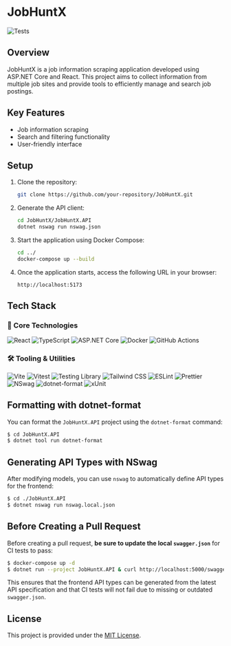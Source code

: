# JobHuntX

![Tests](https://github.com/ryotaro-tanaka/JobHuntX/actions/workflows/ci.yml/badge.svg)


## Overview
JobHuntX is a job information scraping application developed using ASP.NET Core and React. This project aims to collect information from multiple job sites and provide tools to efficiently manage and search job postings.

## Key Features
- Job information scraping
- Search and filtering functionality
- User-friendly interface

## Setup
1. Clone the repository:
    ```bash
    git clone https://github.com/your-repository/JobHuntX.git
    ```
2. Generate the API client:
    ```bash
    cd JobHuntX/JobHuntX.API
    dotnet nswag run nswag.json
    ```
3. Start the application using Docker Compose:
    ```bash
    cd ../
    docker-compose up --build
    ```
4. Once the application starts, access the following URL in your browser:
    ```
    http://localhost:5173
    ```

## Tech Stack

### 🧱 Core Technologies

![React](https://img.shields.io/badge/React--blue?logo=react&logoColor=white)
![TypeScript](https://img.shields.io/badge/TypeScript--blue?logo=typescript&logoColor=white)
![ASP.NET Core](https://img.shields.io/badge/ASP.NET%20Core--blue?logo=dotnet&logoColor=white)
![Docker](https://img.shields.io/badge/Docker--blue?logo=docker&logoColor=white)
![GitHub Actions](https://img.shields.io/badge/GitHub%20Actions--blue?logo=githubactions&logoColor=white)

### 🛠️ Tooling & Utilities

![Vite](https://img.shields.io/badge/Vite--blue?logo=vite&logoColor=white)
![Vitest](https://img.shields.io/badge/Vitest--blue?logo=vitest&logoColor=white)
![Testing Library](https://img.shields.io/badge/Testing%20Library--blue?logo=testinglibrary&logoColor=white)
![Tailwind CSS](https://img.shields.io/badge/Tailwind%20CSS--blue?logo=tailwindcss&logoColor=white)
![ESLint](https://img.shields.io/badge/ESLint--blue?logo=eslint&logoColor=white)
![Prettier](https://img.shields.io/badge/Prettier--blue?logo=prettier&logoColor=white)
![NSwag](https://img.shields.io/badge/NSwag--blue?logo=openapiinitiative&logoColor=white)
![dotnet-format](https://img.shields.io/badge/dotnet%20format--blue?logo=dotnet&logoColor=white)
![xUnit](https://img.shields.io/badge/xUnit--blue?logo=.net&logoColor=white)


## Formatting with dotnet-format

You can format the `JobHuntX.API` project using the `dotnet-format` command:

```bash
$ cd JobHuntX.API
$ dotnet tool run dotnet-format
```

## Generating API Types with NSwag

After modifying models, you can use `nswag` to automatically define API types for the frontend:

```bash
$ cd ./JobHuntX.API
$ dotnet nswag run nswag.local.json
```

## Before Creating a Pull Request

Before creating a pull request, **be sure to update the local `swagger.json`** for CI tests to pass:

```bash
$ docker-compose up -d
$ dotnet run --project JobHuntX.API & curl http://localhost:5000/swagger/v1/swagger.json > JobHuntX.API/swagger.json
```

This ensures that the frontend API types can be generated from the latest API specification and that CI tests will not fail due to missing or outdated `swagger.json`.

## License
This project is provided under the [MIT License](./LICENSE).
